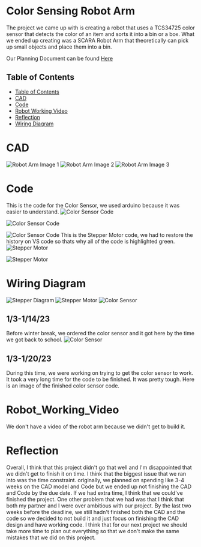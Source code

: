 # Color Sensing Robot Arm
The project we came up with is creating a robot that uses a TCS34725 color sensor that detects the color of an item and sorts it into a bin or a box. What we ended up creating was a SCARA Robot Arm that theoretically can pick up small objects and place them into a bin.

Our Planning Document can be found [Here](https://docs.google.com/document/d/1YsVVAbZa9TZLL2w0f8QsOpPJxRNCpU_s1rzD12g6IWw/edit?usp=sharing)
## Table of Contents
* [Table of Contents](#TableOfContents)
* [CAD](#CAD)
* [Code](#Code)
* [Robot Working Video](#Robot_Working_Video)
* [Reflection](#Reflection)
* [Wiring Diagram](#WiringDiagram)


# CAD
![Robot Arm Image 1](https://github.com/haustin71/Holden-And-Robel-Robot-Arm-Project/blob/ff78f1ae9f5a2ee204739f73325e2b9a9d7b3d94/Robot%20Arm%201.PNG)
![Robot Arm Image 2](https://github.com/haustin71/Holden-And-Robel-Robot-Arm-Project/blob/ff78f1ae9f5a2ee204739f73325e2b9a9d7b3d94/Robot%20Arm%202.PNG)
![Robot Arm Image 3](https://github.com/haustin71/Holden-And-Robel-Robot-Arm-Project/blob/ff78f1ae9f5a2ee204739f73325e2b9a9d7b3d94/Robot%20Arm%203.PNG)
# Code
This is the code for the Color Sensor, we used arduino because it was easier to understand. 
![Color Sensor Code](https://github.com/haustin71/Holden-And-Robel-Robot-Arm-Project/blob/ff78f1ae9f5a2ee204739f73325e2b9a9d7b3d94/screen%20shot%20one%20for%20finished%20color%20code.png)

![Color Sensor Code](https://github.com/haustin71/Holden-And-Robel-Robot-Arm-Project/blob/ff78f1ae9f5a2ee204739f73325e2b9a9d7b3d94/screenshot%20two.png)

![Color Sensor Code](https://github.com/haustin71/Holden-And-Robel-Robot-Arm-Project/blob/ff78f1ae9f5a2ee204739f73325e2b9a9d7b3d94/screenshot%203.png)
This is the Stepper Motor code, we had to restore the history on VS code so thats why all of the code is highlighted green.
![Stepper Motor](https://github.com/haustin71/Holden-And-Robel-Robot-Arm-Project/blob/ff78f1ae9f5a2ee204739f73325e2b9a9d7b3d94/stepper%20motor%20finished%20p1.png)

![Stepper Motor](https://github.com/haustin71/Holden-And-Robel-Robot-Arm-Project/blob/ff78f1ae9f5a2ee204739f73325e2b9a9d7b3d94/stepper%20motor%20finished%20p2.png)

# Wiring Diagram
![Stepper Diagram](https://github.com/haustin71/Holden-And-Robel-Robot-Arm-Project/blob/1c68f2dc5ac252ed7b967b73c430f9d6fba2194e/stepper%20motor%20diagram.png)
![Stepper Motor](https://github.com/haustin71/Holden-And-Robel-Robot-Arm-Project/blob/a03cf95949fa094c8a34f802322d62dd8f74778f/Stepper%20Motor%20Wiring%20Diagram.PNG)
![Color Sensor](https://github.com/haustin71/Holden-And-Robel-Robot-Arm-Project/blob/a03cf95949fa094c8a34f802322d62dd8f74778f/color%20sensor%20wiring%20diagram.png)
## 1/3-1/14/23
Before winter break, we ordered the color sensor and it got here by the time we got back to school. 
![Color Sensor](https://raw.githubusercontent.com/haustin71/Holden-And-Robel-Robot-Arm-Project/master/color%20sensor.jpg?token=GHSAT0AAAAAACCF2COZ756RZI6U23XKD5AYZCSS7VA)
## 1/3-1/20/23
During this time, we were working on trying to get the color sensor to work. It took a very long time for the code to be finished. It was pretty tough. 
Here is an image of the finished color sensor code. 

# Robot_Working_Video
We don't have a video of the robot arm because we didn't get to build it.
# Reflection
Overall, I think that this project didn't go that well and I'm disappointed that we didn't get to finish it on time. I think that the biggest issue that we ran into was the time constraint. originally, we planned on spending like 3-4 weeks on the CAD model and Code but we ended up not finishing the CAD and Code by the due date. If we had extra time, I think that we could've finished the project. One other problem that we had was that I think that both my partner and I were over ambitious with our project. By the last two weeks before the deadline, we still hadn't finished both the CAD and the code so we decided to not build it and just focus on finishing the CAD design and have working code. I think that for our next project we should take more time to plan out everything so that we don't make the same mistakes that we did on this project. 
